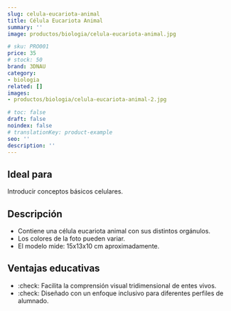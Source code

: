 ```yaml
---
slug: celula-eucariota-animal
title: Célula Eucariota Animal
summary: ''
image: productos/biologia/celula-eucariota-animal.jpg

# sku: PRO001
price: 35
# stock: 50
brand: 3DNAU
category:
- biologia
related: []
images:
- productos/biologia/celula-eucariota-animal-2.jpg

# toc: false
draft: false
noindex: false
# translationKey: product-example
seo: ''
description: ''
---
```

## Ideal para

Introducir conceptos básicos celulares. 

## Descripción

- Contiene una célula eucariota animal con sus distintos orgánulos.
- Los colores de la foto pueden variar.
- El modelo mide: 15x13x10 cm aproximadamente.

## Ventajas educativas

- :check: Facilita la comprensión visual tridimensional de entes vivos. 
- :check: Diseñado con un enfoque inclusivo para diferentes perfiles de alumnado.
